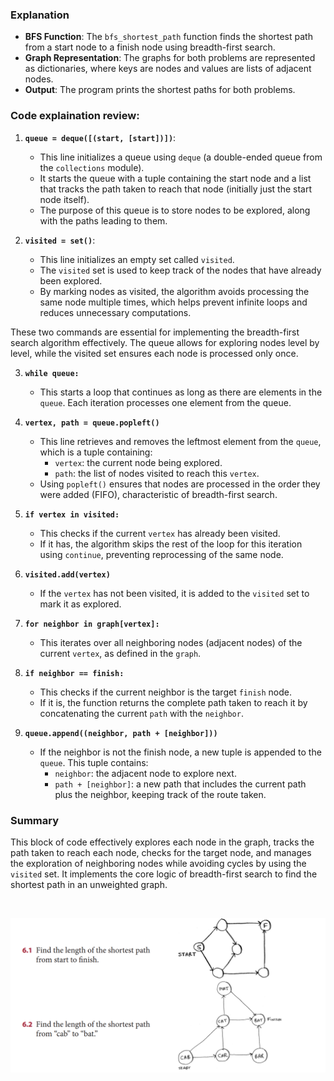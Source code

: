 ### Explanation

- **BFS Function**: The `bfs_shortest_path` function finds the shortest path from a start node to a finish node using breadth-first search.
- **Graph Representation**: The graphs for both problems are represented as dictionaries, where keys are nodes and values are lists of adjacent nodes.
- **Output**: The program prints the shortest paths for both problems.

### Code explaination review:

1. **`queue = deque([(start, [start])])`**:

   - This line initializes a queue using `deque` (a double-ended queue from the `collections` module).
   - It starts the queue with a tuple containing the start node and a list that tracks the path taken to reach that node (initially just the start node itself).
   - The purpose of this queue is to store nodes to be explored, along with the paths leading to them.

2. **`visited = set()`**:

   - This line initializes an empty set called `visited`.
   - The `visited` set is used to keep track of the nodes that have already been explored.
   - By marking nodes as visited, the algorithm avoids processing the same node multiple times, which helps prevent infinite loops and reduces unnecessary computations.

These two commands are essential for implementing the breadth-first search algorithm effectively. The queue allows for exploring nodes level by level, while the visited set ensures each node is processed only once.

3. **`while queue:`**

   - This starts a loop that continues as long as there are elements in the `queue`. Each iteration processes one element from the queue.

4. **`vertex, path = queue.popleft()`**

   - This line retrieves and removes the leftmost element from the `queue`, which is a tuple containing:
     - `vertex`: the current node being explored.
     - `path`: the list of nodes visited to reach this `vertex`.
   - Using `popleft()` ensures that nodes are processed in the order they were added (FIFO), characteristic of breadth-first search.

5. **`if vertex in visited:`**

   - This checks if the current `vertex` has already been visited.
   - If it has, the algorithm skips the rest of the loop for this iteration using `continue`, preventing reprocessing of the same node.

6. **`visited.add(vertex)`**

   - If the `vertex` has not been visited, it is added to the `visited` set to mark it as explored.

7. **`for neighbor in graph[vertex]:`**

   - This iterates over all neighboring nodes (adjacent nodes) of the current `vertex`, as defined in the `graph`.

8. **`if neighbor == finish:`**

   - This checks if the current neighbor is the target `finish` node.
   - If it is, the function returns the complete path taken to reach it by concatenating the current `path` with the `neighbor`.

9. **`queue.append((neighbor, path + [neighbor]))`**
   - If the neighbor is not the finish node, a new tuple is appended to the `queue`. This tuple contains:
     - `neighbor`: the adjacent node to explore next.
     - `path + [neighbor]`: a new path that includes the current path plus the neighbor, keeping track of the route taken.

### Summary

This block of code effectively explores each node in the graph, tracks the path taken to reach each node, checks for the target node, and manages the exploration of neighboring nodes while avoiding cycles by using the `visited` set. It implements the core logic of breadth-first search to find the shortest path in an unweighted graph.

<br>

![Breadth First Search](./../../../assets/bfs-search.png)
